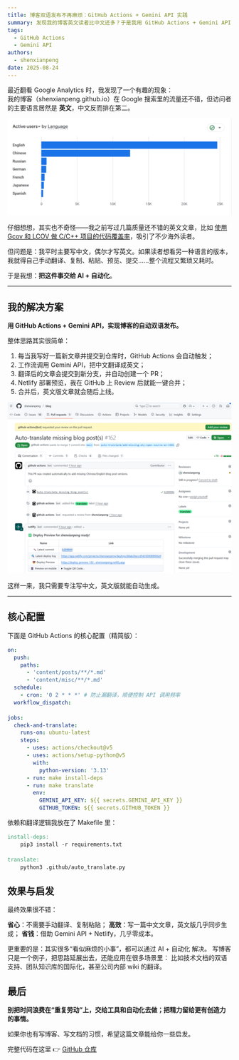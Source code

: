 ```yaml
---
title: 博客双语发布不再麻烦：GitHub Actions + Gemini API 实践
summary: 发现我的博客英文读者比中文还多？于是我用 GitHub Actions + Gemini API，把文章自动翻译成英文，省心又高效。
tags:
  - GitHub Actions
  - Gemini API
authors:
  - shenxianpeng
date: 2025-08-24
---
```


最近翻看 Google Analytics 时，我发现了一个有趣的现象：  
我的博客（shenxianpeng.github.io）在 Google 搜索里的流量还不错，但访问者的主要语言居然是 **英文**，中文反而排在第二。  

![语言](language.png)

仔细想想，其实也不奇怪——我之前写过几篇质量还不错的英文文章，比如 [使用 Gcov 和 LCOV 做 C/C++ 项目的代码覆盖率](../gcov-example)，吸引了不少海外读者。  

但问题是：我平时主要写中文，偶尔才写英文。如果读者想看另一种语言的版本，我就得自己手动翻译、复制、粘贴、预览、提交……整个流程又繁琐又耗时。  

于是我想：**把这件事交给 AI + 自动化**。

---

## 我的解决方案

**用 GitHub Actions + Gemini API，实现博客的自动双语发布。**

整体思路其实很简单：

1. 每当我写好一篇新文章并提交到仓库时，GitHub Actions 会自动触发；  
2. 工作流调用 Gemini API，把中文翻译成英文；  
3. 翻译后的文章会提交到新分支，并自动创建一个 PR；  
4. Netlify 部署预览，我在 GitHub 上 Review 后就能一键合并；  
5. 合并后，英文版文章就会随后上线。  

![效果](result.png)

这样一来，我只需要专注写中文，英文版就能自动生成。  

---

## 核心配置

下面是 GitHub Actions 的核心配置（精简版）：  

```yaml
on:
  push:
    paths:
      - 'content/posts/**/*.md'
      - 'content/misc/**/*.md'
  schedule:
    - cron: '0 2 * * *' # 防止漏翻译，顺便控制 API 调用频率
  workflow_dispatch:

jobs:
  check-and-translate:
    runs-on: ubuntu-latest
    steps:
      - uses: actions/checkout@v5
      - uses: actions/setup-python@v5
        with:
          python-version: '3.13'
      - run: make install-deps
      - run: make translate
        env:
          GEMINI_API_KEY: ${{ secrets.GEMINI_API_KEY }}
          GITHUB_TOKEN: ${{ secrets.GITHUB_TOKEN }}
```

依赖和翻译逻辑我放在了 Makefile 里：

```makefile
install-deps:
	pip3 install -r requirements.txt

translate:
	python3 .github/auto_translate.py
```

## 效果与启发

最终效果很不错：

**省心**：不需要手动翻译、复制粘贴；
**高效**：写一篇中文文章，英文版几乎同步生成；
**省钱**：借助 Gemini API + Netlify，几乎零成本。

更重要的是：其实很多“看似麻烦的小事”，都可以通过 AI + 自动化 解决。
写博客只是一个例子，把思路延展出去，还能应用在很多场景里：
比如技术文档的双语支持、团队知识库的国际化，甚至公司内部 wiki 的翻译。

## 最后

**别把时间浪费在“重复劳动”上，交给工具和自动化去做；把精力留给更有创造力的事情。**

如果你也有写博客、写文档的习惯，希望这篇文章能给你一些启发。

完整代码在这里 👉 [GitHub 仓库](https://github.com/shenxianpeng/blog)
